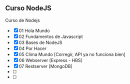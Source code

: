 ## Curso NodeJS

Curso de Nodejs
- [x] 01 Hola Mundo
- [x] 02 Fundamentos de Javascript
- [x] 03 Bases de NodeJS
- [x] 04 Por Hacer 
- [x] 05 Clima Mundo [Corregir, API ya no funciona bien]
- [x] 06 Webserver [Express - HBS]
- [x] 07 Restserver [MongoDB] 
- [ ] 
- [ ] 